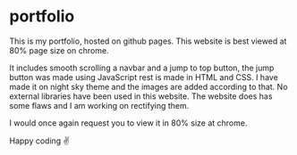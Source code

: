 # portfolio
This is my portfolio, hosted on github pages. This website is best viewed at 80% page size on chrome.

It includes smooth scrolling a navbar and a jump to top button, the jump button was made using JavaScript rest is made in HTML and CSS. I have made it on night sky theme and the images are added according to that. No external libraries have been used in this website. The website does has some flaws and I am working on rectifying them.

I would once again request you to view it in 80% size at chrome.

Happy coding ✌
